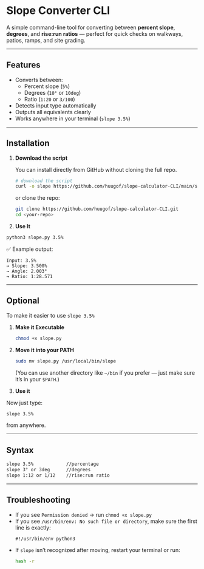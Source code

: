 # Slope Converter CLI

A simple command-line tool for converting between **percent slope**, **degrees**, and **rise:run ratios** — perfect for quick checks on walkways, patios, ramps, and site grading.

---

## Features

- Converts between:
  - Percent slope (`5%`)
  - Degrees (`10°` or `10deg`)
  - Ratio (`1:20` or `3/100`)
- Detects input type automatically
- Outputs all equivalents clearly
- Works anywhere in your terminal (`slope 3.5%`)

---

## Installation

1. **Download the script**

   You can install directly from GitHub without cloning the full repo.
   
   ```bash
   # download the script
   curl -o slope https://github.com/huugof/slope-calculator-CLI/main/slope.py
   ```

   or clone the repo:

   ```bash
   git clone https://github.com/huugof/slope-calculator-CLI.git
   cd <your-repo>
   ```

2. **Use It**

  ```bash
  python3 slope.py 3.5%
  ```

  ✅ Example output:
   ```
   Input: 3.5%
   → Slope: 3.500%
   → Angle: 2.003°
   → Ratio: 1:28.571
   ```
  
---

## Optional

To make it easier to use `slope 3.5%`

1. **Make it Executable**

   ```bash
   chmod +x slope.py
   ```

2. **Move it into your PATH**

   ```bash
   sudo mv slope.py /usr/local/bin/slope
   ```

   (You can use another directory like `~/bin` if you prefer — just make sure it’s in your `$PATH`.)

3. **Use it**

  Now just type:
   ```bash
   slope 3.5%
   ```
  from anywhere.

---

## Syntax

```bash
slope 3.5%            //percentage
slope 3° or 3deg      //degrees
slope 1:12 or 1/12    //rise:run ratio
```

---  

## Troubleshooting

- If you see `Permission denied` → run `chmod +x slope.py`
- If you see `/usr/bin/env: No such file or directory`, make sure the first line is exactly:
  ```
  #!/usr/bin/env python3
  ```
- If `slope` isn’t recognized after moving, restart your terminal or run:
  ```bash
  hash -r
  ```

